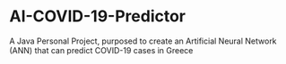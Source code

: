 # AI-COVID-19-Predictor
A Java Personal Project, purposed to create an Artificial Neural Network (ANN) that can predict COVID-19 cases in Greece
